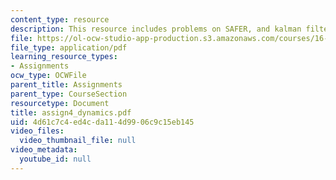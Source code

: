 ```yaml
---
content_type: resource
description: This resource includes problems on SAFER, and kalman filter.
file: https://ol-ocw-studio-app-production.s3.amazonaws.com/courses/16-423j-aerospace-biomedical-and-life-support-engineering-spring-2006/4d61c7c4ed4cda114d9906c9c15eb145_assign4_dynamics.pdf
file_type: application/pdf
learning_resource_types:
- Assignments
ocw_type: OCWFile
parent_title: Assignments
parent_type: CourseSection
resourcetype: Document
title: assign4_dynamics.pdf
uid: 4d61c7c4-ed4c-da11-4d99-06c9c15eb145
video_files:
  video_thumbnail_file: null
video_metadata:
  youtube_id: null
---
```

